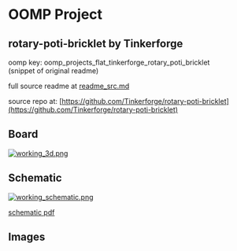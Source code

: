 # OOMP Project  
## rotary-poti-bricklet  by Tinkerforge  
  
oomp key: oomp_projects_flat_tinkerforge_rotary_poti_bricklet  
(snippet of original readme)  
  
  
  full source readme at [readme_src.md](readme_src.md)  
  
source repo at: [https://github.com/Tinkerforge/rotary-poti-bricklet](https://github.com/Tinkerforge/rotary-poti-bricklet)  
## Board  
  
[![working_3d.png](working_3d_600.png)](working_3d.png)  
## Schematic  
  
[![working_schematic.png](working_schematic_600.png)](working_schematic.png)  
  
[schematic pdf](working_schematic.pdf)  
## Images  
